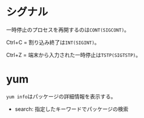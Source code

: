 # シグナル

一時停止のプロセスを再開するのは`CONT(SIGCONT)`。

Ctrl+C = 割り込み終了は`INT(SIGINT)`。

Ctrl+Z = 端末から入力された一時停止は`TSTP(SIGTSTP)`。

# yum

`yum info`はパッケージの詳細情報を表示する。

- search: 指定したキーワードでパッケージの検索

